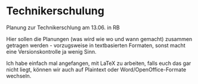 # Technikerschulung
Planung zur Technikerschlung am 13.06. in RB

Hier sollen die Planungen (was wird wie wo und wann gemacht) zusammen getragen werden - vorzugsweise in textbasierten Formaten, sonst macht eine Versionskontrolle ja wenig Sinn.

Ich habe einfach mal angefangen, mit LaTeX zu arbeiten, falls euch das gar nicht liegt, können wir auch auf Plaintext oder Word/OpenOffice-Formate wechseln.
